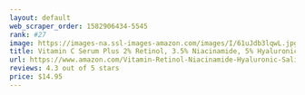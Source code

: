 ```yaml
---
layout: default 
﻿web_scraper_order: 1582906434-5545
rank: #27
image: https://images-na.ssl-images-amazon.com/images/I/61uJdb3lqwL.jpg
title: Vitamin C Serum Plus 2% Retinol, 3.5% Niacinamide, 5% Hyaluronic Acid, 2% Salicylic…
url: https://www.amazon.com/Vitamin-Retinol-Niacinamide-Hyaluronic-Salicylic/dp/B01BT02Q88/ref=zg_mw_beauty_27?_encoding=UTF8&psc=1&refRID=3TZEQS81A9Z428JNZMKD
reviews: 4.3 out of 5 stars
price: $14.95 
---
```

